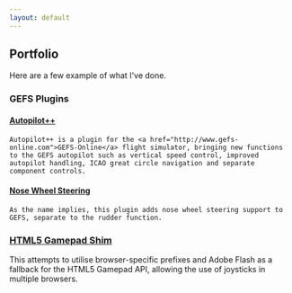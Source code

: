 ```yaml
---
layout: default
---
```


## Portfolio

<div class="row marketing">
  Here are a few example of what I've done.
  
  <h3>GEFS Plugins</h3>
  
  <div class="col-lg-6">
    <h4><a href="//github.com/Qantas94Heavy/autopilot-pp">Autopilot++</a></h4>
   
    Autopilot++ is a plugin for the <a href="http://www.gefs-online.com">GEFS-Online</a> flight simulator, bringing new functions
    to the GEFS autopilot such as vertical speed control, improved autopilot handling, ICAO great circle navigation and separate
    component controls.
  </div>
  
  <div class="col-lg-6">
    <h4><a href="//github.com/Qantas94Heavy/nose-wheel-steering">Nose Wheel Steering</a></h4>
    
    As the name implies, this plugin adds nose wheel steering support to GEFS, separate to the rudder function.
  </div>
</div>

<div class="row marketing">
  <h3><a href="//github.com/Qantas94Heavy/gamepad-shim">HTML5 Gamepad Shim</a></h3>

  This attempts to utilise browser-specific prefixes and Adobe Flash as a fallback for the HTML5 Gamepad API,
  allowing the use of joysticks in multiple browsers.
</div>